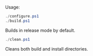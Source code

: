 Usage:

```powershell
./configure.ps1
./build.ps1
```

Builds in release mode by default.

```powershell
./clean.ps1
```

Cleans both build and install directories.
